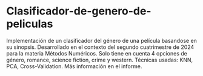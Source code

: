 # Clasificador-de-genero-de-peliculas

Implementación de un clasificador del género de una película basandose en su sinopsis.
Desarrollado en el contexto del segundo cuatrimestre de 2024 para la materia Métodos Numéricos.
Solo tiene en cuenta 4 opciones de género, romance, science fiction, crime y western.
Técnicas usadas: KNN, PCA, Cross-Validation.
Más información en el informe.
